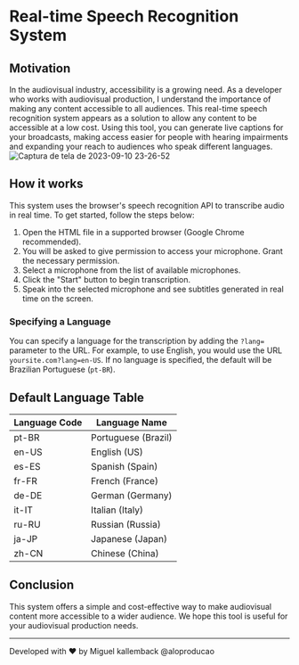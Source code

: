 # Real-time Speech Recognition System

## Motivation

In the audiovisual industry, accessibility is a growing need. As a developer who works with audiovisual production, I understand the importance of making any content accessible to all audiences. This real-time speech recognition system appears as a solution to allow any content to be accessible at a low cost. Using this tool, you can generate live captions for your broadcasts, making access easier for people with hearing impairments and expanding your reach to audiences who speak different languages.
![Captura de tela de 2023-09-10 23-26-52](https://github.com/aloproducao/Live-captions-for-broadcast-/assets/43450424/9e492e2e-9075-47e9-a8a6-7d50b3844594)

## How it works

This system uses the browser's speech recognition API to transcribe audio in real time. To get started, follow the steps below:

1. Open the HTML file in a supported browser (Google Chrome recommended).
2. You will be asked to give permission to access your microphone. Grant the necessary permission.
3. Select a microphone from the list of available microphones.
4. Click the "Start" button to begin transcription.
5. Speak into the selected microphone and see subtitles generated in real time on the screen.

### Specifying a Language

You can specify a language for the transcription by adding the `?lang=` parameter to the URL. For example, to use English, you would use the URL `yoursite.com?lang=en-US`. If no language is specified, the default will be Brazilian Portuguese (`pt-BR`).

## Default Language Table

| Language Code | Language Name |
|------------------|--------------------------|
| pt-BR | Portuguese (Brazil) |
| en-US | English (US) |
| es-ES | Spanish (Spain) |
| fr-FR | French (France) |
| de-DE | German (Germany) |
| it-IT | Italian (Italy) |
| ru-RU | Russian (Russia) |
| ja-JP | Japanese (Japan) |
| zh-CN | Chinese (China) |



## Conclusion

This system offers a simple and cost-effective way to make audiovisual content more accessible to a wider audience. We hope this tool is useful for your audiovisual production needs.

---

Developed with ❤️ by Miguel kallemback @aloproducao
